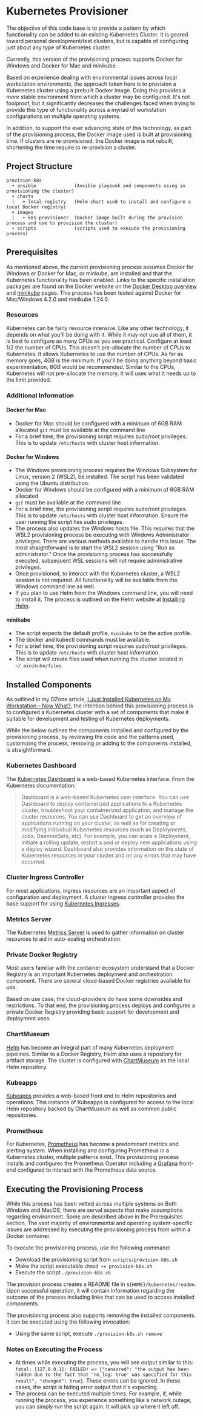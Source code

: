 # Kubernetes Provisioner

The objective of this code base is to provide a pattern by which functionality can be added to an existing Kubernetes Cluster. It is geared toward personal development/test clusters, but is capable of configuring just about any type of Kubernetes cluster.

Currently, this version of the provisioning process supports Docker for Windows and Docker for Mac and minikube.

Based on experience dealing with environmental issues across local workstation environments, the approach taken here is to provision a Kubernetes cluster using a prebuilt Docker image. Doing this provides a more stable environment from which a cluster may be configured. It's not foolproof, but it significantly decreases the challenges faced when trying to provide this type of functionality across a myriad of workstation configurations on multiple operating systems.

In addition, to support the ever advancing state of this technology, as part of the provisioning process, the Docker image used is built at provisioning time. If clusters are re-provisioned, the Docker image is not rebuilt; shortening the time require to re-provision a cluster.

## Project Structure

```text
provision-k8s
  + ansible              (Ansible playbook and components using in provisioning the cluster)
  + charts
  |   + local-registry   (Helm chart used to install and configure a local Docker registry)
  + images
  |   + k8s-provisioner  (Docker image built during the provision process and use to provision the cluster)
  + scripts              (scripts used to execute the provisioning process)

```

## Prerequisites

As mentioned above, the current provisioning process assumes Docker for Windows or Docker for Mac, or minkube, are installed and that the Kubernetes functionality has been enabled. Links to the specific installation packages are found on the Docker website on the [Docker Desktop overview](https://docs.docker.com/desktop/) and [minikube](https://minikube.sigs.k8s.io/docs/) pages. This process has been tested against Docker for Mac/Windows 4.2.0 and minikube 1.24.0.

### Resources

Kubernetes can be fairly resource intensive. Like any other technology, it depends on what you'll be doing with it. While it may not use all of them, it is best to configure as many CPUs as you see practical. Configure at least 1/2 the number of CPUs. This doesn't pre-allocate the number of CPUs to Kubernetes. It allows Kubernetes to use the number of CPUs. As far as memory goes, 4GB is the minimum. If you'll be doing anything beyond basic experimentation, 8GB would be recommended. Similar to the CPUs, Kubernetes will not pre-allocate the memory. It will uses what it needs up to the limit provided.

### Additional Information

#### Docker for Mac

* Docker for Mac should be configured with a minimum of 6GB RAM allocated
`git` must be available at the command line
* For a brief time, the provisioning script requires sudo/root privileges. This is to update `/etc/hosts` with cluster host information.

#### Docker for Windows

* The Windows provisioning process requires the Windows Subsystem for Linux, version 2 (WSL2), be installed. The script has been validated using the Ubuntu distribution.
* Docker for Windows should be configured with a minimum of 6GB RAM allocated
* `git` must be available at the command line
* For a brief time, the provisioning script requires sudo/root privileges. This is to update `/etc/hosts` with cluster host information. Ensure the user running the script has sudo privileges.
* The process also updates the Windows hosts file. This requires that the WSL2 provisioning process be executing with Windows Administrator privileges. There are various methods available to handle this issue. The most straightforward is to start the WSL2 session using "Run as administrator." Once the provisioning process has successfully executed, subsequent WSL sessions will not require administrative privileges.
* Once provisioned, to interact with the Kubernetes cluster, a WSL2 session is not required. All functionality will be available from the Windows command line as well.
* If you plan to use Helm from the Windows command line, you will need to install it. The process is outlined on the Helm website at [Installing Helm](https://helm.sh/docs/intro/install/).

#### minikube

* The script expects the default profile, `minikube` to be the active profile.
* The docker and kubectl commands must be available.
* For a brief time, the provisioning script requires sudo/root privileges. This is to update `/etc/hosts` with cluster host information.
* The script will create files used when running the cluster located in `~/.minikube/files`. 
## Installed Components

As outlined in my DZone article, [I Just Installed Kubernetes on My Workstation – Now What?](https://dzone.com/articles/i-just-installed-my-own-test-kubernetes-cluster-no), the intention behind this provisioning process is to configured a Kubernetes cluster with a set of components that make it suitable for development and testing of Kubernetes deployments.

While the below outlines the components installed and configured by the provisioning process, by reviewing the code and the patterns used, customizing the process, removing or adding to the components installed, is straightforward.

### Kubernetes Dashboard

The [Kubernetes Dashboard](https://kubernetes.io/docs/tasks/access-application-cluster/web-ui-dashboard/) is a web-based Kubernetes interface. From the Kubernetes documentation:

> Dashboard is a web-based Kubernetes user interface. You can use Dashboard to deploy containerized applications to a Kubernetes cluster, troubleshoot your containerized application, and manage the cluster resources. You can use Dashboard to get an overview of applications running on your cluster, as well as for creating or modifying individual Kubernetes resources (such as Deployments, Jobs, DaemonSets, etc). For example, you can scale a Deployment, initiate a rolling update, restart a pod or deploy new applications using a deploy wizard. Dashboard also provides information on the state of Kubernetes resources in your cluster and on any errors that may have occurred.

### Cluster Ingress Controller

 For most applications, ingress resources are an important aspect of configuration and deployment. A cluster ingress controller provides the base support for using [Kubernetes Ingresses](https://kubernetes.io/docs/concepts/services-networking/ingress/).

### Metrics Server

The Kubernetes [Metrics Server](https://github.com/kubernetes-sigs/metrics-server) is used to gather information on cluster resources to aid in auto-scaling orchestration.

### Private Docker Registry

Most users familiar with the container ecosystem understand that a Docker Registry is an important Kubernetes deployment and orchestration component. There are several cloud-based Docker registries available for use.

Based on use case, the cloud-providers do have some downsides and restrictions. To that end, the provisioning process deploys and configures a private Docker Registry providing basic support for development and deployment uses.

### ChartMuseum

[Helm](https://helm.sh/) has become an integral part of many Kubernetes deployment pipelines. Similar to a Docker Registry, Helm also uses a repository for artifact storage. The cluster is configured with [ChartMuseum](https://chartmuseum.com/) as the local Helm repository.

### Kubeapps

[Kubeapps](https://kubeapps.com/) provides a web-based front end to Helm repositories and operations. This instance of Kubeapps is configured for access to the local Helm repository backed by ChartMuseum as well as common public repositories.

### Prometheus

For Kubernetes, [Prometheus](https://prometheus.io/) has become a predominant metrics and alerting system. When installing and configuring Prometheus in a Kubernetes cluster, multiple patterns exist. This provisioning process installs and configures the Prometheus Operator including a [Grafana](https://grafana.com/) front-end configured to interact with the Prometheus data source.

## Executing the Provisioning Process

While this process has been vetted across multiple systems on Both Windows and MacOS, there are serval aspects that make assumptions regarding environment. Some are described above in the Prerequisites section. The vast majority of environmental and operating system-specific issues are addressed by executing the provisioning process from within a Docker container.

To execute the provisioning process, use the following command:

* Download the provisioning script from `scripts/provision-k8s.sh`
* Make the script executable `chmod +x provision-k8s.sh`
* Execute the script `./provision-k8s.sh`

The provision process creates a README file in `${HOME}/kubernetes/readme`. Upon successful operation, it will contain information regarding the outcome of the process including links that can be used to access installed components.

The provisioning process also supports removing the installed components. It can be executed using the following invocation:

* Using the same script, execute `./provision-k8s.sh remove`

### Notes on Executing the Process

* At times while executing the process, you will see output similar to this: `fatal: [127.0.0.1]: FAILED! => {"censored": "the output has been hidden due to the fact that 'no_log: true' was specified for this result", "changed": true}`. These errors can be ignored. In these cases, the script is hiding error output that it's expecting.
* The process can be executed multiple times. For example, if, while running the process, you experience something like a network outage, you can simply run the script again. It will pick up where it left off.
